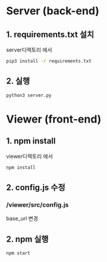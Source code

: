 # Server (back-end)

## 1. requirements.txt 설치
server디렉토리 에서
```bash
pip3 install -r requirements.txt
```

## 2. 실행
```bash
python3 server.py
```


# Viewer (front-end)
## 1. npm install
viewer디렉토리 에서
```bash
npm install
```

## 2. config.js 수정

### /viewer/src/config.js
base_url 변경

## 2. npm 실행
```bash
npm start
```
